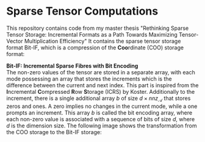# Sparse Tensor Computations

This repository contains code from my master thesis "Rethinking Sparse Tensor Storage: Incremental Formats as a Path Towards Maximizing Tensor-Vector Multiplication Efficiency" 
It contains the sparse tensor storage format Bit-IF, which is a compression of the **Coo**rdinate (COO) storage format:

**Bit-IF: Incremental Sparse Fibres with Bit Encoding**<br />
The non-zero values of the tensor are stored in a separate array, with each mode possessing an array that stores the increments which is the difference between the current and next index. This part is inspired from the **I**ncremental **C**ompressed **R**ow **S**torage (ICRS) by Koster. 
Additionally to the increment, there is a single additional array $b$ of size $d \times nnz_{\mathcal{A}}$ that stores zeros and ones. A zero implies no changes in the current mode, while a one prompts an increment. This array $b$ is called the bit encoding array, where each non-zero value is associated with a sequence of bits of size $d$, where $d$ is the dimension size. The following image shows the transformation from the COO storage to the Bit-IF storage:

